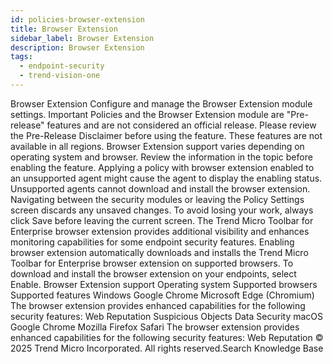 ```yaml
---
id: policies-browser-extension
title: Browser Extension
sidebar_label: Browser Extension
description: Browser Extension
tags:
  - endpoint-security
  - trend-vision-one
---
```


 Browser Extension Configure and manage the Browser Extension module settings. Important Policies and the Browser Extension module are "Pre-release" features and are not considered an official release. Please review the Pre-Release Disclaimer before using the feature. These features are not available in all regions. Browser Extension support varies depending on operating system and browser. Review the information in the topic before enabling the feature. Applying a policy with browser extension enabled to an unsupported agent might cause the agent to display the enabling status. Unsupported agents cannot download and install the browser extension. Navigating between the security modules or leaving the Policy Settings screen discards any unsaved changes. To avoid losing your work, always click Save before leaving the current screen. The Trend Micro Toolbar for Enterprise browser extension provides additional visibility and enhances monitoring capabilities for some endpoint security features. Enabling browser extension automatically downloads and installs the Trend Micro Toolbar for Enterprise browser extension on supported browsers. To download and install the browser extension on your endpoints, select Enable. Browser Extension support Operating system Supported browsers Supported features Windows Google Chrome Microsoft Edge (Chromium) The browser extension provides enhanced capabilities for the following security features: Web Reputation Suspicious Objects Data Security macOS Google Chrome Mozilla Firefox Safari The browser extension provides enhanced capabilities for the following security features: Web Reputation © 2025 Trend Micro Incorporated. All rights reserved.Search Knowledge Base